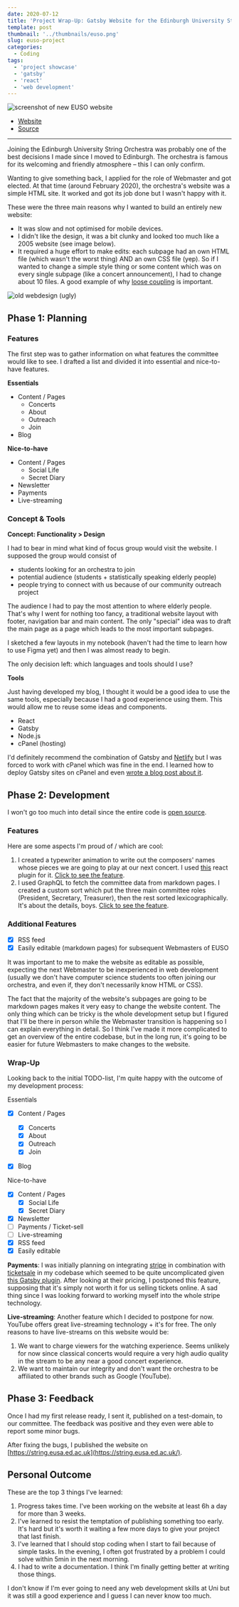 ```yaml
---
date: 2020-07-12
title: 'Project Wrap-Up: Gatsby Website for the Edinburgh University String Orchestra'
template: post
thumbnail: '../thumbnails/euso.png'
slug: euso-project
categories:
  - Coding
tags:
  - 'project showcase'
  - 'gatsby'
  - 'react'
  - 'web development'
---
```


![screenshot of new EUSO website](../images/euso-new-website.png)

- [Website](https://string.eusa.ed.ac.uk/)
- [Source](https://github.com/Edinburgh-University-String-Orchestra/euso-website)

---

Joining the Edinburgh University String Orchestra was probably one of the best decisions I made since I moved to Edinburgh. The orchestra is famous for its welcoming and friendly atmosphere – this I can only confirm.

Wanting to give something back, I applied for the role of Webmaster and got elected. At that time (around February 2020),
the orchestra's website was a simple HTML site. It worked and got its job done but I wasn't happy with it.

These were the three main reasons why I wanted to build an entirely new website:


  - It was slow and not optimised for mobile devices.
  - I didn't like the design, it was a bit clunky and looked too much like a 2005 website (see image below). 
  - It required a huge effort to make edits: each subpage had an own HTML file (which wasn't the worst thing) AND an own CSS file (yep). So if I wanted to change a simple style thing or some content which was on every single subpage (like a concert announcement), I had to change about 10 files. A good example of why [loose coupling](https://en.wikipedia.org/wiki/Loose_coupling) is important.

![old webdesign (ugly)](../images/euso-old-website.png)

## Phase 1: Planning

### Features

The first step was to gather information on what features the committee would like to see. I drafted a list and divided it into essential and nice-to-have features.

  **Essentials**
  - Content / Pages
    - Concerts
    - About
    - Outreach
    - Join
  - Blog


  **Nice-to-have**
  - Content / Pages
    - Social Life
    - Secret Diary
  - Newsletter
  - Payments
  - Live-streaming

### Concept & Tools

**Concept: Functionality > Design**

I had to bear in mind what kind of focus group would visit the website. I supposed the group would consist of

  - students looking for an orchestra to join
  - potential audience (students + statistically speaking elderly people)
  - people trying to connect with us because of our community outreach project

The audience I had to pay the most attention to where elderly people. That's why I went for nothing too fancy, a traditional website layout with footer, navigation bar and main content. The only "special" idea was to draft the main page as a page which leads to the most important subpages.

I sketched a few layouts in my notebook (haven't had the time to learn how to use Figma yet) and then I was almost ready to begin.

The only decision left: which languages and tools should I use?


**Tools**

Just having developed my blog, I thought it would be a good idea to use the same tools, especially because I had a good experience using them. This would allow me to reuse some ideas and components.

  - React
  - Gatsby
  - Node.js
  - cPanel (hosting)

I'd definitely recommend the combination of Gatsby and [Netlify]() but I was forced to work with cPanel which was fine in the end. I learned how to deploy Gatsby sites on cPanel and even [wrote a blog post about it](/deploy-gatsby-cpanel/).

## Phase 2: Development

I won't go too much into detail since the entire code is [open source](https://github.com/Edinburgh-University-String-Orchestra/euso-website).

### Features

Here are some aspects I'm proud of / which are cool:

  1. I created a typewriter animation to write out the composers' names whose pieces we are going to play at our next concert. I used [this](https://github.com/ianbjorndilling/react-typewriter) react plugin for it. [Click to see the feature](https://string.eusa.ed.ac.uk/).
  2. I used GraphQL to fetch the committee data from markdown pages. I created a custom sort which put the three main committee roles (President, Secretary, Treasurer), then the rest sorted lexicographically. It's about the details, boys. [Click to see the feature](https://string.eusa.ed.ac.uk/committee/).

### Additional Features
  - [x] RSS feed
  - [x] Easily editable (markdown pages) for subsequent Webmasters of EUSO

It was important to me to make the website as editable as possible, expecting the next Webmaster to be inexperienced in web development (usually we don't have computer science students too often joining our orchestra, and even if, they don't necessarily know HTML or CSS).

The fact that the majority of the website's subpages are going to be markdown pages makes it very easy to change the website content. The only thing which can be tricky is the whole development setup but I figured that I'll be there in person while the Webmaster transition is happening so I can explain everything in detail. So I think I've made it more complicated to get an overview of the entire codebase, but in the long run, it's going to be easier for future Webmasters to make changes to the website.

### Wrap-Up

Looking back to the initial TODO-list, I'm quite happy with the outcome of my development process:

Essentials
- [x] Content / Pages
  - [x] Concerts
  - [x] About
  - [x] Outreach
  - [x] Join
- [x] Blog


Nice-to-have
- [x] Content / Pages
  - [x] Social Life
  - [x] Secret Diary
- [x] Newsletter
- [ ] Payments / Ticket-sell
- [ ] Live-streaming
- [x] RSS feed
- [x] Easily editable

**Payments**: I was initially planning on integrating [stripe]() in combination with [ticketsale]() in my codebase which seemed to be quite uncomplicated given [this Gatsby plugin](). After looking at their pricing, I postponed this feature, supposing that it's simply not worth it for us selling tickets online. A sad thing since I was looking forward to working myself into the whole stripe technology.

**Live-streaming**: Another feature which I decided to postpone for now. YouTube offers great live-streaming technology + it's for free. The only reasons to have live-streams on this website would be:

  1. We want to charge viewers for the watching experience. Seems unlikely for now since classical concerts would require a very high audio quality in the stream to be any near a good concert experience.
  2. We want to maintain our integrity and don't want the orchestra to be affiliated to other brands such as Google (YouTube).

## Phase 3: Feedback

Once I had my first release ready, I sent it, published on a test-domain, to our committee. The feedback was positive and they even were able to report some minor bugs.

After fixing the bugs, I published the website on [https://string.eusa.ed.ac.uk](https://string.eusa.ed.ac.uk/).

## Personal Outcome

These are the top 3 things I've learned:

  1. Progress takes time. I've been working on the website at least 6h a day for more than 3 weeks.
  2. I've learned to resist the temptation of publishing something too early. It's hard but it's worth it waiting a few more days to give your project that last finish.
  3. I've learned that I should stop coding when I start to fail because of simple tasks. In the evening, I often got frustrated by a problem I could solve within 5min in the next morning.
  4. I had to write a documentation. I think I'm finally getting better at writing those things.

I don't know if I'm ever going to need any web development skills at Uni but it was still a good experience and I guess I can never know too much.